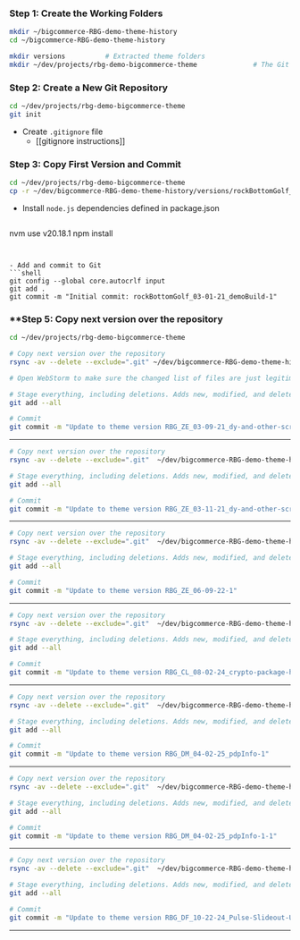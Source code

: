 
### **Step 1: Create the Working Folders**

```bash
mkdir ~/bigcommerce-RBG-demo-theme-history
cd ~/bigcommerce-RBG-demo-theme-history

mkdir versions          # Extracted theme folders
mkdir ~/dev/projects/rbg-demo-bigcommerce-theme              # The Git repo you'll build
```


### **Step 2: Create a New Git Repository**
```bash
cd ~/dev/projects/rbg-demo-bigcommerce-theme
git init
```

- Create `.gitignore` file
	- [[gitignore instructions]]

### **Step 3: Copy First Version and Commit**
```bash
cd ~/dev/projects/rbg-demo-bigcommerce-theme
cp -r ~/dev/bigcommerce-RBG-demo-theme-history/versions/rockBottomGolf_03-01-21_demoBuild-1/* .
```

- Install `node.js` dependencies defined in package.json
  ```shell
nvm use v20.18.1
npm install
```


- Add and commit to Git
```shell
git config --global core.autocrlf input
git add .
git commit -m "Initial commit: rockBottomGolf_03-01-21_demoBuild-1"
```

### **Step 5: Copy next version over the repository
```bash
cd ~/dev/projects/rbg-demo-bigcommerce-theme

# Copy next version over the repository
rsync -av --delete --exclude=".git" ~/dev/bigcommerce-RBG-demo-theme-history/versions/RBG_ZE_03-09-21_dy-and-other-scripts-1/* .

# Open WebStorm to make sure the changed list of files are just legitimate source file that we want Git to track.

# Stage everything, including deletions. Adds new, modified, and deleted files
git add --all

# Commit
git commit -m "Update to theme version RBG_ZE_03-09-21_dy-and-other-scripts-1"

```

----------
```bash
# Copy next version over the repository
rsync -av --delete --exclude=".git"  ~/dev/bigcommerce-RBG-demo-theme-history/versions/RBG_ZE_03-11-21_dy-and-other-scripts-1/* .

# Stage everything, including deletions. Adds new, modified, and deleted files
git add --all

# Commit
git commit -m "Update to theme version RBG_ZE_03-11-21_dy-and-other-scripts-1"
```

---------
```bash
# Copy next version over the repository
rsync -av --delete --exclude=".git"  ~/dev/bigcommerce-RBG-demo-theme-history/versions/RBG_ZE_06-09-22-1/* .

# Stage everything, including deletions. Adds new, modified, and deleted files
git add --all

# Commit
git commit -m "Update to theme version RBG_ZE_06-09-22-1"
```

---------
```bash
# Copy next version over the repository
rsync -av --delete --exclude=".git"  ~/dev/bigcommerce-RBG-demo-theme-history/versions/RBG_CL_08-02-24_crypto-package-hotfix-1/* .

# Stage everything, including deletions. Adds new, modified, and deleted files
git add --all

# Commit
git commit -m "Update to theme version RBG_CL_08-02-24_crypto-package-hotfix-1"
```


-----------
```bash
# Copy next version over the repository
rsync -av --delete --exclude=".git"  ~/dev/bigcommerce-RBG-demo-theme-history/versions/RBG_DM_04-02-25_pdpInfo-1/* .

# Stage everything, including deletions. Adds new, modified, and deleted files
git add --all

# Commit
git commit -m "Update to theme version RBG_DM_04-02-25_pdpInfo-1"
```

-----------
```bash
# Copy next version over the repository
rsync -av --delete --exclude=".git"  ~/dev/bigcommerce-RBG-demo-theme-history/versions/RBG_DM_04-02-25_pdpInfo-1-1/* .

# Stage everything, including deletions. Adds new, modified, and deleted files
git add --all

# Commit
git commit -m "Update to theme version RBG_DM_04-02-25_pdpInfo-1-1"
```

-----------
```bash
# Copy next version over the repository
rsync -av --delete --exclude=".git"  ~/dev/bigcommerce-RBG-demo-theme-history/versions/RBG_DF_10-22-24_Pulse-Slideout-Update_2-1/* .

# Stage everything, including deletions. Adds new, modified, and deleted files
git add --all

# Commit
git commit -m "Update to theme version RBG_DF_10-22-24_Pulse-Slideout-Update_2-1"
```

-----------
